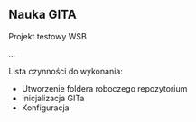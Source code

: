 ## Nauka GITA

Projekt testowy WSB

...

Lista czynności do wykonania:

- Utworzenie foldera roboczego repozytorium
- Inicjalizacja GITa
- Konfiguracja
